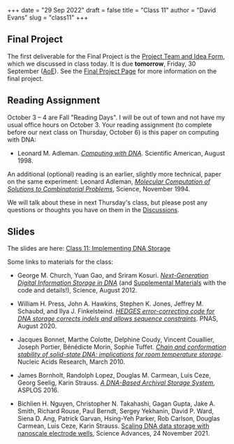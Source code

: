 +++
date = "29 Sep 2022"
draft = false
title = "Class 11"
author = "David Evans"
slug = "class11"
+++

## Final Project

The first deliverable for the Final Project is the [Project Team and Idea Form](https://forms.gle/bu5P7dMipRnnZEG49), which we discussed in class today. It is due **tomorrow**, Friday, 30 September ([AoE](https://en.wikipedia.org/wiki/Anywhere_on_Earth)).  See the [Final Project Page](/finalproject) for more information on the final project.

## Reading Assignment

October 3 &ndash; 4 are Fall "Reading Days". I will be out of town and
not have my usual office hours on October 3. Your reading assignment (to complete before our next class on Thursday, October 6) is this paper on computing with DNA:

- Leonard M. Adleman. [_Computing with DNA_](https://computingbiology.github.io/docs/adleman1998.pdf). Scientific American, August 1998.

An additional (optional) reading is an earlier, slightly more
technical, paper on the same experiment: Leonard Adleman, [_Molecular
Computation of Solutions to Combinatorial
Problems_](/docs/adleman1994.pdf), Science, November 1994.

We will talk about these in next Thursday's class, but please post any questions or thoughts you have on them in the [Discussions](https://github.com/computingbiology/fall2022/discussions).

## Slides

The slides are here: [Class 11: Implementing DNA Storage]()

Some links to materials for the class:

- George M. Church, Yuan Gao, and Sriram Kosuri. [_Next-Generation Digital Information Storage in DNA_](/docs/church2012.pdf) (and [Supplemental Materials](/docs/church.sm.pdf) with the code and details!), Science, August 2012. 

- William H. Press, John A. Hawkins, Stephen K. Jones, Jeffrey M. Schaubd, and Ilya J. Finkelsteind. [_HEDGES error-correcting code for DNA storage corrects indels and allows sequence constraints_](https://www.pnas.org/doi/pdf/10.1073/pnas.2004821117). PNAS, August 2020.

- Jacques Bonnet, Marthe Colotte, Delphine Coudy, Vincent Couallier, Joseph Portier, Bénédicte Morin, Sophie Tuffet. [_Chain and conformation stability of solid-state DNA: implications for room temperature storage_](https://academic.oup.com/nar/article/38/5/1531/3112491). Nucleic Acids Research, March 2010.

- James Bornholt, Randolph Lopez, Douglas M. Carmean, Luis Ceze, Georg Seelig, Karin Strauss. [_A DNA-Based Archival Storage System_](https://homes.cs.washington.edu/~luisceze/publications/dnastorage-asplos16.pdf), ASPLOS 2016.

- Bichlien H. Nguyen, Christopher N. Takahashi, Gagan Gupta, Jake A. Smith, Richard Rouse, Paul Berndt, Sergey Yekhanin, David P. Ward, Siena D. Ang, Patrick Garvan, Hsing-Yeh Parker, Rob Carlson, Douglas Carmean, Luis Ceze, Karin Strauss. [Scaling DNA data storage with nanoscale electrode wells](https://www.science.org/doi/10.1126/sciadv.abi6714), Science Advances, 24 November 2021.
